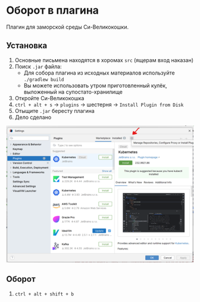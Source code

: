 # Оборот в плагина

Плагин для заморской среды Си-Великокошки.

## Установка

1. Основные письмена находятся в хоромах `src` (ящерам вход наказан)
2. Поиск `.jar` файла:
   * Для собора плагина из исходных материалов используйте `./gradlew build`
   * Вы можете использовать утром приготовленный кулёк, выложенный на супостато-хранилище
3. Откройте Си-Великокошка
4. `ctrl + alt + s` -> `plugins` -> шестерня -> `Install Plugin from Disk`
5. Отыщите `.jar` бересту плагина
6. Дело сделано

![Подсказка](./imgs/Screen.png)

## Оборот

1. `ctrl + alt + shift + b`